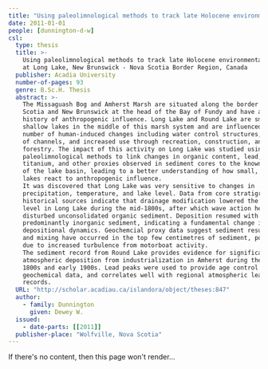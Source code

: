 ```yaml
---
title: "Using paleolimnological methods to track late Holocene environmental change at Long Lake, New Brunswick - Nova Scotia Border Region, Canada"
date: 2011-01-01
people: [dunnington-d-w]
csl:
  type: thesis
  title: >-
    Using paleolimnological methods to track late Holocene environmental change
    at Long Lake, New Brunswick - Nova Scotia Border Region, Canada
  publisher: Acadia University
  number-of-pages: 93
  genre: B.Sc.H. Thesis
  abstract: >-
    The Missaguash Bog and Amherst Marsh are situated along the border of Nova
    Scotia and New Brunswick at the head of the Bay of Fundy and have a long
    history of anthropogenic influence. Long Lake and Round Lake are small,
    shallow lakes in the middle of this marsh system and are influenced by a
    number of human-induced changes including water control structures, dredging
    of channels, and increased use through recreation, construction, and
    forestry. The impact of this activity on Long Lake was studied using
    paleolimnological methods to link changes in organic content, lead,
    titanium, and other proxies observed in sediment cores to the known history
    of the lake basin, leading to a better understanding of how small, shallow
    lakes react to anthropogenic influence.
    It was discovered that Long Lake was very sensitive to changes in
    precipitation, temperature, and lake level. Data from core stratigraphy and
    historical sources indicate that drainage modification lowered the lake
    level in Long Lake during the mid-1800s, after which wave action heavily
    disturbed unconsolidated organic sediment. Deposition resumed with
    predominantly inorganic sediment, indicating a fundamental change in
    depositional dynamics. Geochemcial proxy data suggest sediment resuspension
    and mixing have occurred in the top few centimetres of sediment, possibly
    due to increased turbulence from motorboat activity.
    The sediment record from Round Lake provides evidence for significant
    atmospheric deposition from industrialization in Amherst during the late
    1800s and early 1900s. Lead peaks were used to provide age control on
    geochemical data, and correlates well with regional atmospheric lead
    records.
  URL: "http://scholar.acadiau.ca/islandora/object/theses:847"
  author:
    - family: Dunnington
      given: Dewey W.
  issued:
    - date-parts: [[2011]]
  publisher-place: "Wolfville, Nova Scotia"
---
```


If there's no content, then this page won't render...
